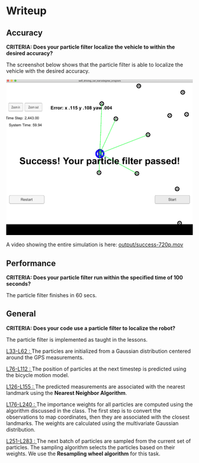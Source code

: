 # Writeup

## Accuracy
**CRITERIA: Does your particle filter localize the vehicle to within the desired accuracy?**

The screenshot below shows that the particle filter is able to localize the vehicle with the desired accuracy.
 
![Success](output/success.png) 

A video showing the entire simulation is here: [output/success-720p.mov](output/success-720p.mov)

## Performance
 
**CRITERIA: Does your particle filter run within the specified time of 100 seconds?**
 
 The particle filter finishes in 60 secs.


## General
 
**CRITERIA: Does your code use a particle filter to localize the robot?** 

The particle filter is implemented as taught in the lessons.

[L33-L62 : ](https://github.com/arrawatia/CarND-Kidnapped-Vehicle-Project/blob/master/src/particle_filter.cpp#L33-L62)The particles are initialized from a Gaussian distribution centered around the GPS measurements. 

[L76-L112 : ](https://github.com/arrawatia/CarND-Kidnapped-Vehicle-Project/blob/master/src/particle_filter.cpp#L76-L112) The position of particles at the next timestep is predicted using the bicycle motion model.

[L126-L155 : ](https://github.com/arrawatia/CarND-Kidnapped-Vehicle-Project/blob/master/src/particle_filter.cpp#L126-L155) The predicted measurements are associated with the nearest landmark using the **Nearest Neighbor Algorithm**.

[L176-L240 : ](https://github.com/arrawatia/CarND-Kidnapped-Vehicle-Project/blob/master/src/particle_filter.cpp#L176-L240) The importance weights for all particles are computed using the algorithm discussed in the class. The first step is to convert the observations to map coordinates, then they are associated with the closest landmarks. The weights are calculated using the multivariate Gaussian distribution.

 [L251-L283 : ](https://github.com/arrawatia/CarND-Kidnapped-Vehicle-Project/blob/master/src/particle_filter.cpp#L251-L283) The next batch of particles are sampled from the current set of particles. The sampling algorithm selects the particles based on their weights. We use the **Resampling wheel algorithm** for this task.